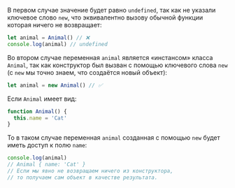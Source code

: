 В первом случае значение будет равно `undefined`, так как не указали ключевое слово `new`, что эквивалентно вызову обычной функции которая ничего не возвращает:
```js
let animal = Animal() // ❌
console.log(animal) // undefined
```

Во втором случае переменная `animal` является «инстансом» класса `Animal`, так как конструктор был вызван с помощью ключевого слова `new` (c `new` мы точно знаем, что создаётся новый объект):
```js
let animal = new Animal() // ✅
```

Если `Animal` имеет вид:
```js
function Animal() {
  this.name = 'Cat'
}
```
То в таком случае переменная `animal` созданная с помощью `new` будет иметь доступ к полю `name`:
```js
console.log(animal)
// Animal { name: 'Cat' }
// Если мы явно не возвращаем ничего из конструктора,
// то получаем сам объект в качестве результата.
```
